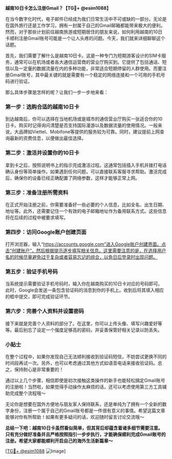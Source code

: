 **越南10日卡怎么注册Gmail？【TG💪+ @esim1088】**

在当今数字化时代，电子邮件已经成为我们日常生活中不可或缺的一部分。无论是在国外旅行还是工作学习，拥有一封属于自己的Gmail邮箱都能带来极大的便利。然而，对于那些计划前往越南旅游或短期居住的朋友来说，如何利用越南的10日卡顺利注册Gmail账号可能是一个让人头疼的问题。今天，我们就来详细聊聊这个话题。

首先，我们需要了解什么是越南10日卡。这是一种专门为短期游客设计的SIM卡服务，通常可以在机场或者各大通信运营商的营业厅购买到。它提供了包括通话、短信以及一定量的数据流量在内的多种功能，非常适合短期停留的人群使用。而要注册Gmail账号，其中最关键的就是需要有一个稳定的网络连接和一个可用的手机号码进行验证。

那么具体步骤是怎样的呢？让我们一步一步地来看：

### 第一步：选购合适的越南10日卡

到达越南后，你可以选择在当地机场或是城市的通信营业厅购买一张适合你的10日卡。购买时记得询问清楚是否支持国际漫游以及数据流量的使用情况。一般来说，大品牌如Viettel、Mobifone等提供的服务较为可靠。同时，建议提前上网查询最新的资费信息，以便做出最佳选择。

### 第二步：激活并设置你的10日卡

拿到卡之后，按照说明书上的指示完成激活过程。这通常包括插入手机并拨打电话确认身份等简单操作。如果遇到任何问题，可以直接联系客服寻求帮助。激活完成后，确保你的设备已经正确配置了网络参数，这样才能够正常上网。

### 第三步：准备注册所需资料

在正式开始注册之前，你需要准备好一些必要的个人信息，比如全名、出生日期、地址等。此外，还需要记住一个有效的电子邮箱地址作为备用联系方式。这些信息将在后续的过程中被要求填写。

### 第四步：访问Google账户创建页面

打开浏览器，输入“https://accounts.google.com”进入Google账户创建界面。点击“创建账户”，然后根据提示逐步填写相关信息。这里需要注意的是，在选择用户名的时候尽量避免过于复杂或者容易忘记的组合，以免日后登录时出现问题。

### 第五步：验证手机号码

当系统提示需要验证手机号码时，输入你在越南购买的10日卡对应的号码即可。此时，Google会发送一条包含验证码的消息到你的手机上。收到后将其填入相应的框中提交，即可完成验证环节。

### 第六步：完善个人资料并设置密码

接下来就是完善个人资料的部分了。在这里，你可以上传头像、填写兴趣爱好等等。最后别忘了设定一个强度足够高的密码，并妥善保管好相关记录以防丢失。

### 小贴士

在整个过程中，如果你发现自己无法顺利接收到验证码短信，不妨尝试更换不同的时间段再试一次。另外，也可以考虑通过其他方式如语音电话来接收验证码。总之，保持耐心是非常重要的！

通过以上几个步骤，相信即使是初次接触这类操作的新手也能轻松搞定Gmail账号的注册啦！当然啦，如果觉得手动操作太麻烦的话，还可以考虑使用第三方工具辅助完成整个流程哦～

无论你是想要在国外方便地与朋友家人保持联系，还是单纯为了拥有一个全新的数字身份，注册一个属于自己的Gmail账号都是一件很有意义的事情。希望这篇文章能够对你有所帮助！如果有更多疑问的话，欢迎随时留言讨论交流哦～

**总结一下吧：越南10日卡虽然看似简单，但其背后却蕴含着诸多细节需要注意。只有充分做好准备并且严格按照指引一步步执行，才能确保顺利完成Gmail账号的注册。希望大家都能顺利开启自己的海外生活新篇章～**

[[TG💪+ @esim1088](https://t.me/s/esim1088) ![Image](https://i.postimg.cc/4NQfJmqS/Snipaste-2025-05-13-00-14-12.png)]